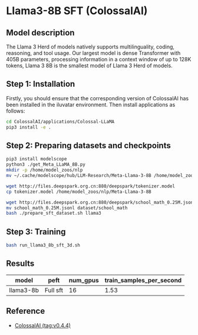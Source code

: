 # Llama3-8B SFT (ColossalAI)

## Model description

The Llama 3 Herd of models natively supports multilinguality, coding, reasoning, and tool usage. Our largest model is dense Transformer with 405B parameters, processing information in a context window of up to 128K tokens, Llama 3 8B is the smallest model of Llama 3 Herd of models.

## Step 1: Installation

Firstly, you should ensure that the corresponding version of ColossalAI has been installed in the iluvatar environment. Then install applications as follows:

```sh
cd ColossalAI/applications/Colossal-LLaMA
pip3 install -e . 
```

## Step 2: Preparing datasets and checkpoints

```sh
pip3 install modelscope
python3 ./get_Meta_LLaMA_8B.py
mkdir -p /home/model_zoos/nlp
mv ~/.cache/modelscope/hub/LLM-Research/Meta-Llama-3-8B /home/model_zoos/nlp

wget http://files.deepspark.org.cn:880/deepspark/tokenizer.model
cp tokenizer.model /home/model_zoos/nlp/Meta-Llama-3-8B

wget http://files.deepspark.org.cn:880/deepspark/school_math_0.25M.jsonl
mv school_math_0.25M.jsonl dataset/school_math
bash ./prepare_sft_dataset.sh llama3
```

## Step 3: Training

```sh
bash run_llama3_8b_sft_3d.sh
```

## Results

| model     | peft        |    num_gpus        |train_samples_per_second |
| --------- | ----------- | ------------------ | ----------------------  |
| llama3-8b | Full sft    | 16                 |         1.53            |

## Reference

- [ColossalAI (tag:v0.4.4)](https://github.com/hpcaitech/ColossalAI/tree/main/applications/Colossal-LLaMA)

